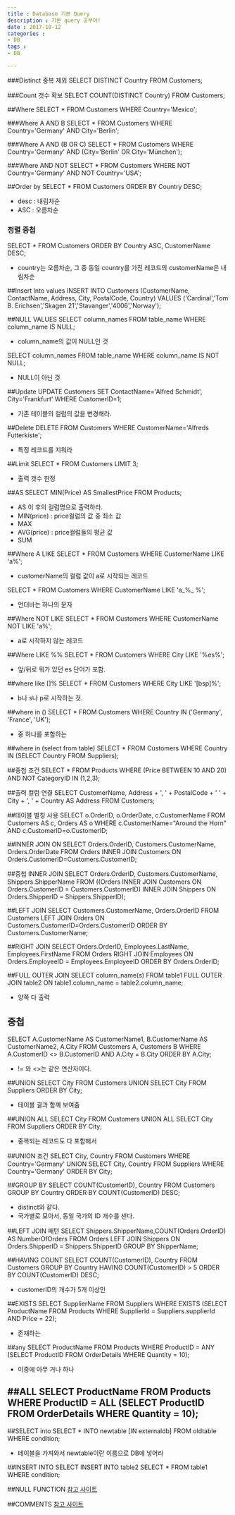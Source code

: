```yaml
---
title : Database 기본 Query
description : 기본 query 공부야!
date : 2017-10-12
categories :
- DB
tags :
- DB

---
```


###Distinct
중복 제외
SELECT DISTINCT Country FROM Customers;

###Count
갯수 확보
SELECT COUNT(DISTINCT Country) FROM Customers;

##Where
SELECT * FROM Customers
WHERE Country='Mexico';

###Where A AND B
SELECT * FROM Customers
WHERE Country='Germany' AND City='Berlin';

###Where A AND (B OR C)
SELECT * FROM Customers
WHERE Country='Germany' AND (City='Berlin' OR City='München');

###Where AND NOT
SELECT * FROM Customers
WHERE NOT Country='Germany' AND NOT Country='USA';

##Order by
SELECT * FROM Customers
ORDER BY Country DESC;
- desc : 내림차순
- ASC : 오름차순

### 정렬 중첩
SELECT * FROM Customers
ORDER BY Country ASC, CustomerName DESC;
- country는 오름차순, 그 중 동일 country를 가진 레코드의 customerName은 내림차순

##Insert Into values
INSERT INTO Customers (CustomerName, ContactName, Address, City, PostalCode, Country)
VALUES ('Cardinal','Tom B. Erichsen','Skagen 21','Stavanger','4006','Norway');

##NULL VALUES
SELECT column_names
FROM table_name
WHERE column_name IS NULL;
- column_name의 값이 NULL인 것

SELECT column_names
FROM table_name
WHERE column_name IS NOT NULL;
- NULL이 아닌 것

##Update
UPDATE Customers
SET ContactName='Alfred Schmidt', City='Frankfurt'
WHERE CustomerID=1;
- 기존 테이블의 컬럼의 값을 변경해라.

##Delete
DELETE FROM Customers
WHERE CustomerName='Alfreds Futterkiste';
- 특정 레코드를 지워라

##Limit
SELECT * FROM Customers LIMIT 3;
- 출력 갯수 한정

##AS
SELECT MIN(Price) AS SmallestPrice
FROM Products;
- AS 이 후의 컬럼명으로 출력하라.
- MIN(price) : price컬럼의 값 중 최소 값
- MAX
- AVG(price) : price컬럼들의 평균 값
- SUM

##Where A LIKE
SELECT * FROM Customers
WHERE CustomerName LIKE 'a%';
- customerName의 컬럼 값이 a로 시작되는 레코드

SELECT * FROM Customers
WHERE CustomerName LIKE 'a_%_ %';
- 언더바는 하나의 문자

##Where NOT LIKE
SELECT * FROM Customers
WHERE CustomerName NOT LIKE 'a%';
- a로 시작하지 않는 레코드

##Where LIKE %%
SELECT * FROM Customers
WHERE City LIKE '%es%';
- 앞/뒤로 뭐가 있던 es 단어가 포함.

##where like []%
SELECT * FROM Customers
WHERE City LIKE '[bsp]%';
- b나 s나 p로 시작하는 것.

##where in ()
SELECT * FROM Customers
WHERE Country IN ('Germany', 'France', 'UK');
- 중 하나를 포함하는

##where in (select from table)
SELECT * FROM Customers
WHERE Country IN (SELECT Country FROM Suppliers);

##중첩 조건
SELECT * FROM Products
WHERE (Price BETWEEN 10 AND 20)
AND NOT CategoryID IN (1,2,3);

##출력 컬럼 연결
SELECT CustomerName, Address + ', ' + PostalCode + ' ' + City + ', ' + Country AS Address
FROM Customers;

##테이블 별칭 사용
SELECT o.OrderID, o.OrderDate, c.CustomerName
FROM Customers AS c, Orders AS o
WHERE c.CustomerName="Around the Horn" AND c.CustomerID=o.CustomerID;

##INNER JOIN ON
SELECT Orders.OrderID, Customers.CustomerName, Orders.OrderDate
FROM Orders
INNER JOIN Customers
ON Orders.CustomerID=Customers.CustomerID;

##중첩 INNER JOIN
SELECT Orders.OrderID, Customers.CustomerName, Shippers.ShipperName
FROM ((Orders
INNER JOIN Customers ON Orders.CustomerID = Customers.CustomerID)
INNER JOIN Shippers ON Orders.ShipperID = Shippers.ShipperID);

##LEFT JOIN
SELECT Customers.CustomerName, Orders.OrderID
FROM Customers
LEFT JOIN Orders
ON Customers.CustomerID=Orders.CustomerID
ORDER BY Customers.CustomerName;

##RIGHT JOIN
SELECT Orders.OrderID, Employees.LastName, Employees.FirstName
FROM Orders
RIGHT JOIN Employees
ON Orders.EmployeeID = Employees.EmployeeID
ORDER BY Orders.OrderID;

##FULL OUTER JOIN
SELECT column_name(s)
FROM table1
FULL OUTER JOIN table2 ON table1.column_name = table2.column_name;
- 양쪽 다 출력

## 중첩
SELECT A.CustomerName AS CustomerName1, B.CustomerName AS CustomerName2, A.City
FROM Customers A, Customers B
WHERE A.CustomerID <> B.CustomerID
AND A.City = B.City
ORDER BY A.City;
- != 와 <>는 같은 연산자이다.


##UNION
SELECT City FROM Customers
UNION
SELECT City FROM Suppliers
ORDER BY City;
- 테이블 결과 함꼐 보여줌

##UNION ALL
SELECT City FROM Customers
UNION ALL
SELECT City FROM Suppliers
ORDER BY City;
- 중복되는 레코드도 다 포함해서

##UNION 조건
SELECT City, Country FROM Customers
WHERE Country='Germany'
UNION
SELECT City, Country FROM Suppliers
WHERE Country='Germany'
ORDER BY City;

##GROUP BY
SELECT COUNT(CustomerID), Country
FROM Customers
GROUP BY Country
ORDER BY COUNT(CustomerID) DESC;
- distinct와 같다.
- 국가별로 모아서, 동일 국가의 ID 개수를 센다.

##LEFT JOIN 패턴
SELECT Shippers.ShipperName,COUNT(Orders.OrderID) AS NumberOfOrders FROM Orders
LEFT JOIN Shippers ON Orders.ShipperID = Shippers.ShipperID
GROUP BY ShipperName;

##HAVING COUNT
SELECT COUNT(CustomerID), Country
FROM Customers
GROUP BY Country
HAVING COUNT(CustomerID) > 5
ORDER BY COUNT(CustomerID) DESC;
- customerID의 개수가 5개 이상인

##EXISTS
SELECT SupplierName
FROM Suppliers
WHERE EXISTS (SELECT ProductName FROM Products WHERE SupplierId = Suppliers.supplierId AND Price = 22);
- 존재하는

##any
SELECT ProductName
FROM Products
WHERE ProductID = ANY (SELECT ProductID FROM OrderDetails WHERE Quantity = 10);
- 이중에 아무 거나 하나

##ALL
SELECT ProductName
FROM Products
WHERE ProductID = ALL (SELECT ProductID FROM OrderDetails WHERE Quantity = 10);
-

##SELECT into
SELECT *
INTO newtable [IN externaldb]
FROM oldtable
WHERE condition;
- 테이블을 가져와서 newtable이란 이름으로 DB에 넣어라


##INSERT INTO SELECT
INSERT INTO table2
SELECT * FROM table1
WHERE condition;

##NULL FUNCTION
[참고 사이트](https://www.w3schools.com/sql/sql_isnull.asp)

##COMMENTS
[참고 사이트](https://www.w3schools.com/sql/sql_comments.asp)
